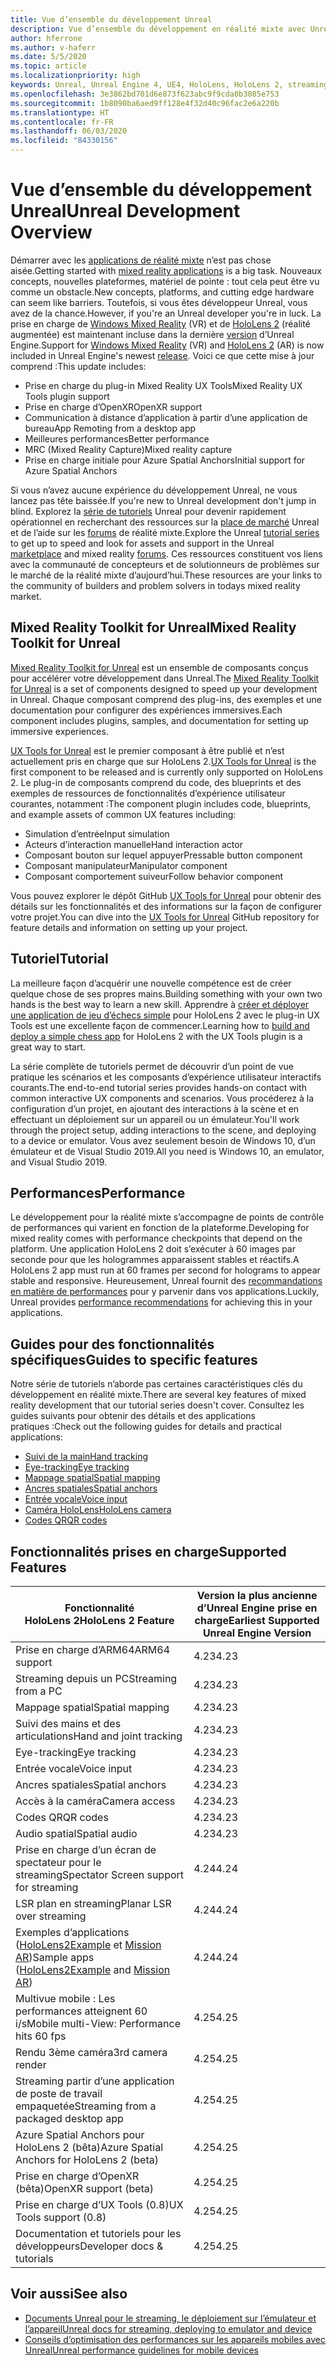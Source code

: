 ```yaml
---
title: Vue d’ensemble du développement Unreal
description: Vue d’ensemble du développement en réalité mixte avec Unreal Engine 4
author: hferrone
ms.author: v-haferr
ms.date: 5/5/2020
ms.topic: article
ms.localizationpriority: high
keywords: Unreal, Unreal Engine 4, UE4, HoloLens, HoloLens 2, streaming, communication à distance, réalité mixte, développement, démarrage, fonctionnalités, nouveau projet, émulateur, documentation, guides, fonctionnalités, hologrammes, développement de jeux
ms.openlocfilehash: 3e3862bd701d6e873f623abc9f9cda0b3085e753
ms.sourcegitcommit: 1b8090ba6aed9ff128e4f32d40c96fac2e6a220b
ms.translationtype: HT
ms.contentlocale: fr-FR
ms.lasthandoff: 06/03/2020
ms.locfileid: "84330156"
---
```

# <a name="unreal-development-overview"></a><span data-ttu-id="1ce9c-104">Vue d’ensemble du développement Unreal</span><span class="sxs-lookup"><span data-stu-id="1ce9c-104">Unreal Development Overview</span></span>

<span data-ttu-id="1ce9c-105">Démarrer avec les <a href="https://docs.microsoft.com/en-us/windows/mixed-reality" target="_blank" title="Documentation Mixed Reality"> applications de réalité mixte</a> n’est pas chose aisée.</span><span class="sxs-lookup"><span data-stu-id="1ce9c-105">Getting started with <a href="https://docs.microsoft.com/en-us/windows/mixed-reality" target="_blank" title="Mixed Reality Docs"> mixed reality applications</a> is a big task.</span></span> <span data-ttu-id="1ce9c-106">Nouveaux concepts, nouvelles plateformes, matériel de pointe : tout cela peut être vu comme un obstacle.</span><span class="sxs-lookup"><span data-stu-id="1ce9c-106">New concepts, platforms, and cutting edge hardware can seem like barriers.</span></span> <span data-ttu-id="1ce9c-107">Toutefois, si vous êtes développeur Unreal, vous avez de la chance.</span><span class="sxs-lookup"><span data-stu-id="1ce9c-107">However, if you're an Unreal developer you're in luck.</span></span> <span data-ttu-id="1ce9c-108">La prise en charge de <a href="https://www.microsoft.com/en-us/windows/windows-mixed-reality" target="_blank" title="Documentation Windows Mixed Reality">Windows Mixed Reality</a> (VR) et de <a href="https://www.microsoft.com/en-us/hololens/hardware" target="_blank" title="Documentation HoloLens 2">HoloLens 2</a> (réalité augmentée) est maintenant incluse dans la dernière <a href="https://docs.unrealengine.com/en-US/Support/Builds/ReleaseNotes/4_25/index.html" target="_blank" title="Notes de publication Unreal Engine 4.25">version</a> d’Unreal Engine.</span><span class="sxs-lookup"><span data-stu-id="1ce9c-108">Support for <a href="https://www.microsoft.com/en-us/windows/windows-mixed-reality" target="_blank" title="Windows Mixed Reality Docs">Windows Mixed Reality</a> (VR) and <a href="https://www.microsoft.com/en-us/hololens/hardware" target="_blank" title="HoloLens 2 Docs">HoloLens 2</a> (AR) is now included in Unreal Engine's newest <a href="https://docs.unrealengine.com/en-US/Support/Builds/ReleaseNotes/4_25/index.html" target="_blank" title="Unreal Engine 4.25 release notes">release</a>.</span></span> <span data-ttu-id="1ce9c-109">Voici ce que cette mise à jour comprend :</span><span class="sxs-lookup"><span data-stu-id="1ce9c-109">This update includes:</span></span>
* <span data-ttu-id="1ce9c-110">Prise en charge du plug-in Mixed Reality UX Tools</span><span class="sxs-lookup"><span data-stu-id="1ce9c-110">Mixed Reality UX Tools plugin support</span></span>
* <span data-ttu-id="1ce9c-111">Prise en charge d’OpenXR</span><span class="sxs-lookup"><span data-stu-id="1ce9c-111">OpenXR support</span></span>
* <span data-ttu-id="1ce9c-112">Communication à distance d’application à partir d’une application de bureau</span><span class="sxs-lookup"><span data-stu-id="1ce9c-112">App Remoting from a desktop app</span></span>
* <span data-ttu-id="1ce9c-113">Meilleures performances</span><span class="sxs-lookup"><span data-stu-id="1ce9c-113">Better performance</span></span>
* <span data-ttu-id="1ce9c-114">MRC (Mixed Reality Capture)</span><span class="sxs-lookup"><span data-stu-id="1ce9c-114">Mixed reality capture</span></span>
* <span data-ttu-id="1ce9c-115">Prise en charge initiale pour Azure Spatial Anchors</span><span class="sxs-lookup"><span data-stu-id="1ce9c-115">Initial support for Azure Spatial Anchors</span></span>

<span data-ttu-id="1ce9c-116">Si vous n’avez aucune expérience du développement Unreal, ne vous lancez pas tête baissée.</span><span class="sxs-lookup"><span data-stu-id="1ce9c-116">If you're new to Unreal development don't jump in blind.</span></span> <span data-ttu-id="1ce9c-117">Explorez la <a href="https://docs.unrealengine.com//GettingStarted/index.html" target="_blank">série de tutoriels</a> Unreal pour devenir rapidement opérationnel en recherchant des ressources sur la <a href="https://www.unrealengine.com/marketplace//store" target="_blank">place de marché</a> Unreal et de l’aide sur les <a href="https://forums.unrealengine.com/development-discussion/vr-ar-development" target="_blank">forums</a> de réalité mixte.</span><span class="sxs-lookup"><span data-stu-id="1ce9c-117">Explore the Unreal <a href="https://docs.unrealengine.com//GettingStarted/index.html" target="_blank">tutorial series</a> to get up to speed and look for assets and support in the Unreal <a href="https://www.unrealengine.com/marketplace//store" target="_blank">marketplace</a> and mixed reality <a href="https://forums.unrealengine.com/development-discussion/vr-ar-development" target="_blank">forums</a>.</span></span> <span data-ttu-id="1ce9c-118">Ces ressources constituent vos liens avec la communauté de concepteurs et de solutionneurs de problèmes sur le marché de la réalité mixte d’aujourd’hui.</span><span class="sxs-lookup"><span data-stu-id="1ce9c-118">These resources are your links to the community of builders and problem solvers in todays mixed reality market.</span></span>

## <a name="mixed-reality-toolkit-for-unreal"></a><span data-ttu-id="1ce9c-119">Mixed Reality Toolkit for Unreal</span><span class="sxs-lookup"><span data-stu-id="1ce9c-119">Mixed Reality Toolkit for Unreal</span></span>

<span data-ttu-id="1ce9c-120">[Mixed Reality Toolkit for Unreal](https://github.com/microsoft/MixedRealityToolkit-Unreal) est un ensemble de composants conçus pour accélérer votre développement dans Unreal.</span><span class="sxs-lookup"><span data-stu-id="1ce9c-120">The [Mixed Reality Toolkit for Unreal](https://github.com/microsoft/MixedRealityToolkit-Unreal) is a set of components designed to speed up your development in Unreal.</span></span> <span data-ttu-id="1ce9c-121">Chaque composant comprend des plug-ins, des exemples et une documentation pour configurer des expériences immersives.</span><span class="sxs-lookup"><span data-stu-id="1ce9c-121">Each component includes plugins, samples, and documentation for setting up immersive experiences.</span></span> 

<span data-ttu-id="1ce9c-122">[UX Tools for Unreal](https://github.com/microsoft/MixedReality-UXTools-Unreal) est le premier composant à être publié et n’est actuellement pris en charge que sur HoloLens 2.</span><span class="sxs-lookup"><span data-stu-id="1ce9c-122">[UX Tools for Unreal](https://github.com/microsoft/MixedReality-UXTools-Unreal) is the first component to be released and is currently only supported on HoloLens 2.</span></span> <span data-ttu-id="1ce9c-123">Le plug-in de composants comprend du code, des blueprints et des exemples de ressources de fonctionnalités d’expérience utilisateur courantes, notamment :</span><span class="sxs-lookup"><span data-stu-id="1ce9c-123">The component plugin includes code, blueprints, and example assets of common UX features including:</span></span>
* <span data-ttu-id="1ce9c-124">Simulation d’entrée</span><span class="sxs-lookup"><span data-stu-id="1ce9c-124">Input simulation</span></span>
* <span data-ttu-id="1ce9c-125">Acteurs d’interaction manuelle</span><span class="sxs-lookup"><span data-stu-id="1ce9c-125">Hand interaction actor</span></span>
* <span data-ttu-id="1ce9c-126">Composant bouton sur lequel appuyer</span><span class="sxs-lookup"><span data-stu-id="1ce9c-126">Pressable button component</span></span>
* <span data-ttu-id="1ce9c-127">Composant manipulateur</span><span class="sxs-lookup"><span data-stu-id="1ce9c-127">Manipulator component</span></span>
* <span data-ttu-id="1ce9c-128">Composant comportement suiveur</span><span class="sxs-lookup"><span data-stu-id="1ce9c-128">Follow behavior component</span></span>

<span data-ttu-id="1ce9c-129">Vous pouvez explorer le dépôt GitHub [UX Tools for Unreal](https://github.com/microsoft/MixedReality-UXTools-Unreal) pour obtenir des détails sur les fonctionnalités et des informations sur la façon de configurer votre projet.</span><span class="sxs-lookup"><span data-stu-id="1ce9c-129">You can dive into the [UX Tools for Unreal](https://github.com/microsoft/MixedReality-UXTools-Unreal) GitHub repository for feature details and information on setting up your project.</span></span>

## <a name="tutorial"></a><span data-ttu-id="1ce9c-130">Tutoriel</span><span class="sxs-lookup"><span data-stu-id="1ce9c-130">Tutorial</span></span>

<span data-ttu-id="1ce9c-131">La meilleure façon d’acquérir une nouvelle compétence est de créer quelque chose de ses propres mains.</span><span class="sxs-lookup"><span data-stu-id="1ce9c-131">Building something with your own two hands is the best way to learn a new skill.</span></span> <span data-ttu-id="1ce9c-132">Apprendre à [créer et déployer une application de jeu d’échecs simple](unreal-uxt-ch1.md) pour HoloLens 2 avec le plug-in UX Tools est une excellente façon de commencer.</span><span class="sxs-lookup"><span data-stu-id="1ce9c-132">Learning how to [build and deploy a simple chess app](unreal-uxt-ch1.md) for HoloLens 2 with the UX Tools plugin is a great way to start.</span></span> 

<span data-ttu-id="1ce9c-133">La série complète de tutoriels permet de découvrir d’un point de vue pratique les scénarios et les composants d’expérience utilisateur interactifs courants.</span><span class="sxs-lookup"><span data-stu-id="1ce9c-133">The end-to-end tutorial series provides hands-on contact with common interactive UX components and scenarios.</span></span> <span data-ttu-id="1ce9c-134">Vous procéderez à la configuration d’un projet, en ajoutant des interactions à la scène et en effectuant un déploiement sur un appareil ou un émulateur.</span><span class="sxs-lookup"><span data-stu-id="1ce9c-134">You'll work through the project setup, adding interactions to the scene, and deploying to a device or emulator.</span></span> <span data-ttu-id="1ce9c-135">Vous avez seulement besoin de Windows 10, d’un émulateur et de Visual Studio 2019.</span><span class="sxs-lookup"><span data-stu-id="1ce9c-135">All you need is Windows 10, an emulator, and Visual Studio 2019.</span></span>


## <a name="performance"></a><span data-ttu-id="1ce9c-136">Performances</span><span class="sxs-lookup"><span data-stu-id="1ce9c-136">Performance</span></span>

<span data-ttu-id="1ce9c-137">Le développement pour la réalité mixte s’accompagne de points de contrôle de performances qui varient en fonction de la plateforme.</span><span class="sxs-lookup"><span data-stu-id="1ce9c-137">Developing for mixed reality comes with performance checkpoints that depend on the platform.</span></span> <span data-ttu-id="1ce9c-138">Une application HoloLens 2 doit s’exécuter à 60 images par seconde pour que les hologrammes apparaissent stables et réactifs.</span><span class="sxs-lookup"><span data-stu-id="1ce9c-138">A HoloLens 2 app must run at 60 frames per second for holograms to appear stable and responsive.</span></span> <span data-ttu-id="1ce9c-139">Heureusement, Unreal fournit des [recommandations en matière de performances](performance-recommendations-for-unreal.md) pour y parvenir dans vos applications.</span><span class="sxs-lookup"><span data-stu-id="1ce9c-139">Luckily, Unreal provides [performance recommendations](performance-recommendations-for-unreal.md) for achieving this in your applications.</span></span>

## <a name="guides-to-specific-features"></a><span data-ttu-id="1ce9c-140">Guides pour des fonctionnalités spécifiques</span><span class="sxs-lookup"><span data-stu-id="1ce9c-140">Guides to specific features</span></span>

<span data-ttu-id="1ce9c-141">Notre série de tutoriels n’aborde pas certaines caractéristiques clés du développement en réalité mixte.</span><span class="sxs-lookup"><span data-stu-id="1ce9c-141">There are several key features of mixed reality development that our tutorial series doesn't cover.</span></span> <span data-ttu-id="1ce9c-142">Consultez les guides suivants pour obtenir des détails et des applications pratiques :</span><span class="sxs-lookup"><span data-stu-id="1ce9c-142">Check out the following guides for details and practical applications:</span></span> 
* [<span data-ttu-id="1ce9c-143">Suivi de la main</span><span class="sxs-lookup"><span data-stu-id="1ce9c-143">Hand tracking</span></span>](unreal-hand-tracking.md)
* [<span data-ttu-id="1ce9c-144">Eye-tracking</span><span class="sxs-lookup"><span data-stu-id="1ce9c-144">Eye tracking</span></span>](unreal-gaze-input.md)
* [<span data-ttu-id="1ce9c-145">Mappage spatial</span><span class="sxs-lookup"><span data-stu-id="1ce9c-145">Spatial mapping</span></span>](unreal-spatial-mapping.md)
* [<span data-ttu-id="1ce9c-146">Ancres spatiales</span><span class="sxs-lookup"><span data-stu-id="1ce9c-146">Spatial anchors</span></span>](unreal-spatial-anchors.md)
* [<span data-ttu-id="1ce9c-147">Entrée vocale</span><span class="sxs-lookup"><span data-stu-id="1ce9c-147">Voice input</span></span>](unreal-voice-input.md)
* [<span data-ttu-id="1ce9c-148">Caméra HoloLens</span><span class="sxs-lookup"><span data-stu-id="1ce9c-148">HoloLens camera</span></span>](unreal-hololens-camera.md)
* [<span data-ttu-id="1ce9c-149">Codes QR</span><span class="sxs-lookup"><span data-stu-id="1ce9c-149">QR codes</span></span>](unreal-qr-codes.md)


## <a name="supported-features"></a><span data-ttu-id="1ce9c-150">Fonctionnalités prises en charge</span><span class="sxs-lookup"><span data-stu-id="1ce9c-150">Supported Features</span></span>

| <span data-ttu-id="1ce9c-151">Fonctionnalité HoloLens 2</span><span class="sxs-lookup"><span data-stu-id="1ce9c-151">HoloLens 2 Feature</span></span> | <span data-ttu-id="1ce9c-152">Version la plus ancienne d’Unreal Engine prise en charge</span><span class="sxs-lookup"><span data-stu-id="1ce9c-152">Earliest Supported Unreal Engine Version</span></span> |
| ----------- | ----------- |
| <span data-ttu-id="1ce9c-153">Prise en charge d’ARM64</span><span class="sxs-lookup"><span data-stu-id="1ce9c-153">ARM64 support</span></span> | <span data-ttu-id="1ce9c-154">4.23</span><span class="sxs-lookup"><span data-stu-id="1ce9c-154">4.23</span></span> |
| <span data-ttu-id="1ce9c-155">Streaming depuis un PC</span><span class="sxs-lookup"><span data-stu-id="1ce9c-155">Streaming from a PC</span></span> | <span data-ttu-id="1ce9c-156">4.23</span><span class="sxs-lookup"><span data-stu-id="1ce9c-156">4.23</span></span> |
| <span data-ttu-id="1ce9c-157">Mappage spatial</span><span class="sxs-lookup"><span data-stu-id="1ce9c-157">Spatial mapping</span></span> | <span data-ttu-id="1ce9c-158">4.23</span><span class="sxs-lookup"><span data-stu-id="1ce9c-158">4.23</span></span> |
| <span data-ttu-id="1ce9c-159">Suivi des mains et des articulations</span><span class="sxs-lookup"><span data-stu-id="1ce9c-159">Hand and joint tracking</span></span> | <span data-ttu-id="1ce9c-160">4.23</span><span class="sxs-lookup"><span data-stu-id="1ce9c-160">4.23</span></span> |
| <span data-ttu-id="1ce9c-161">Eye-tracking</span><span class="sxs-lookup"><span data-stu-id="1ce9c-161">Eye tracking</span></span> | <span data-ttu-id="1ce9c-162">4.23</span><span class="sxs-lookup"><span data-stu-id="1ce9c-162">4.23</span></span> |
| <span data-ttu-id="1ce9c-163">Entrée vocale</span><span class="sxs-lookup"><span data-stu-id="1ce9c-163">Voice input</span></span> | <span data-ttu-id="1ce9c-164">4.23</span><span class="sxs-lookup"><span data-stu-id="1ce9c-164">4.23</span></span> |
| <span data-ttu-id="1ce9c-165">Ancres spatiales</span><span class="sxs-lookup"><span data-stu-id="1ce9c-165">Spatial anchors</span></span> | <span data-ttu-id="1ce9c-166">4.23</span><span class="sxs-lookup"><span data-stu-id="1ce9c-166">4.23</span></span> |
| <span data-ttu-id="1ce9c-167">Accès à la caméra</span><span class="sxs-lookup"><span data-stu-id="1ce9c-167">Camera access</span></span> | <span data-ttu-id="1ce9c-168">4.23</span><span class="sxs-lookup"><span data-stu-id="1ce9c-168">4.23</span></span> |
| <span data-ttu-id="1ce9c-169">Codes QR</span><span class="sxs-lookup"><span data-stu-id="1ce9c-169">QR codes</span></span> | <span data-ttu-id="1ce9c-170">4.23</span><span class="sxs-lookup"><span data-stu-id="1ce9c-170">4.23</span></span> |
| <span data-ttu-id="1ce9c-171">Audio spatial</span><span class="sxs-lookup"><span data-stu-id="1ce9c-171">Spatial audio</span></span> | <span data-ttu-id="1ce9c-172">4.23</span><span class="sxs-lookup"><span data-stu-id="1ce9c-172">4.23</span></span> |
| <span data-ttu-id="1ce9c-173">Prise en charge d’un écran de spectateur pour le streaming</span><span class="sxs-lookup"><span data-stu-id="1ce9c-173">Spectator Screen support for streaming</span></span> | <span data-ttu-id="1ce9c-174">4.24</span><span class="sxs-lookup"><span data-stu-id="1ce9c-174">4.24</span></span> |
| <span data-ttu-id="1ce9c-175">LSR plan en streaming</span><span class="sxs-lookup"><span data-stu-id="1ce9c-175">Planar LSR over streaming</span></span> | <span data-ttu-id="1ce9c-176">4.24</span><span class="sxs-lookup"><span data-stu-id="1ce9c-176">4.24</span></span> |
| <span data-ttu-id="1ce9c-177">Exemples d’applications ([HoloLens2Example](https://github.com/microsoft/MixedReality-Unreal-Samples) et [Mission AR](https://docs.unrealengine.com/en-US/Resources/Showcases/MissionAR/index.html))</span><span class="sxs-lookup"><span data-stu-id="1ce9c-177">Sample apps ([HoloLens2Example](https://github.com/microsoft/MixedReality-Unreal-Samples) and [Mission AR](https://docs.unrealengine.com/en-US/Resources/Showcases/MissionAR/index.html))</span></span> | <span data-ttu-id="1ce9c-178">4.24</span><span class="sxs-lookup"><span data-stu-id="1ce9c-178">4.24</span></span> |
| <span data-ttu-id="1ce9c-179">Multivue mobile : Les performances atteignent 60 i/s</span><span class="sxs-lookup"><span data-stu-id="1ce9c-179">Mobile multi-View: Performance hits 60 fps</span></span> | <span data-ttu-id="1ce9c-180">4.25</span><span class="sxs-lookup"><span data-stu-id="1ce9c-180">4.25</span></span> |
| <span data-ttu-id="1ce9c-181">Rendu 3ème caméra</span><span class="sxs-lookup"><span data-stu-id="1ce9c-181">3rd camera render</span></span> | <span data-ttu-id="1ce9c-182">4.25</span><span class="sxs-lookup"><span data-stu-id="1ce9c-182">4.25</span></span> |
| <span data-ttu-id="1ce9c-183">Streaming partir d’une application de poste de travail empaquetée</span><span class="sxs-lookup"><span data-stu-id="1ce9c-183">Streaming from a packaged desktop app</span></span> | <span data-ttu-id="1ce9c-184">4.25</span><span class="sxs-lookup"><span data-stu-id="1ce9c-184">4.25</span></span> |
| <span data-ttu-id="1ce9c-185">Azure Spatial Anchors pour HoloLens 2 (bêta)</span><span class="sxs-lookup"><span data-stu-id="1ce9c-185">Azure Spatial Anchors for HoloLens 2 (beta)</span></span> | <span data-ttu-id="1ce9c-186">4.25</span><span class="sxs-lookup"><span data-stu-id="1ce9c-186">4.25</span></span> |
| <span data-ttu-id="1ce9c-187">Prise en charge d’OpenXR (bêta)</span><span class="sxs-lookup"><span data-stu-id="1ce9c-187">OpenXR support (beta)</span></span> | <span data-ttu-id="1ce9c-188">4.25</span><span class="sxs-lookup"><span data-stu-id="1ce9c-188">4.25</span></span> |
| <span data-ttu-id="1ce9c-189">Prise en charge d’UX Tools (0.8)</span><span class="sxs-lookup"><span data-stu-id="1ce9c-189">UX Tools support (0.8)</span></span> | <span data-ttu-id="1ce9c-190">4.25</span><span class="sxs-lookup"><span data-stu-id="1ce9c-190">4.25</span></span> |
| <span data-ttu-id="1ce9c-191">Documentation et tutoriels pour les développeurs</span><span class="sxs-lookup"><span data-stu-id="1ce9c-191">Developer docs & tutorials</span></span> | <span data-ttu-id="1ce9c-192">4.25</span><span class="sxs-lookup"><span data-stu-id="1ce9c-192">4.25</span></span> |

## <a name="see-also"></a><span data-ttu-id="1ce9c-193">Voir aussi</span><span class="sxs-lookup"><span data-stu-id="1ce9c-193">See also</span></span>
* <span data-ttu-id="1ce9c-194"><a href="https://docs.unrealengine.com//Platforms/AR/HoloLens2/index.html" target="_blank">Documents Unreal pour le streaming, le déploiement sur l’émulateur et l’appareil</a></span><span class="sxs-lookup"><span data-stu-id="1ce9c-194"><a href="https://docs.unrealengine.com//Platforms/AR/HoloLens2/index.html" target="_blank">Unreal docs for streaming, deploying to emulator and device</a></span></span>
* <span data-ttu-id="1ce9c-195"><a href="https://docs.unrealengine.com//Platforms/Mobile/Performance/index.html" target="_blank">Conseils d’optimisation des performances sur les appareils mobiles avec Unreal</a></span><span class="sxs-lookup"><span data-stu-id="1ce9c-195"><a href="https://docs.unrealengine.com//Platforms/Mobile/Performance/index.html" target="_blank">Unreal performance guidelines for mobile devices</a></span></span>
